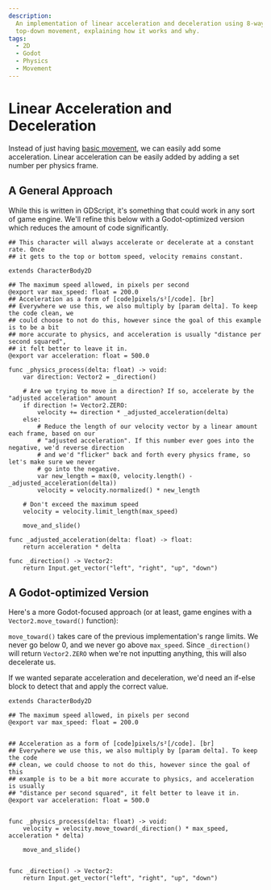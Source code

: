 ```yaml
---
description:
  An implementation of linear acceleration and deceleration using 8-way,
  top-down movement, explaining how it works and why.
tags:
  - 2D
  - Godot
  - Physics
  - Movement
---
```


# Linear Acceleration and Deceleration

Instead of just having [basic movement](./basic.md), we can easily add some
acceleration. Linear acceleration can be easily added by adding a set number per
physics frame.

## A General Approach

While this is written in GDScript, it's something that could work in any sort of
game engine. We'll refine this below with a Godot-optimized version which
reduces the amount of code significantly.

```gdscript
## This character will always accelerate or decelerate at a constant rate. Once
## it gets to the top or bottom speed, velocity remains constant.

extends CharacterBody2D

## The maximum speed allowed, in pixels per second
@export var max_speed: float = 200.0
## Acceleration as a form of [code]pixels/s²[/code]. [br]
## Everywhere we use this, we also multiply by [param delta]. To keep the code clean, we
## could choose to not do this, however since the goal of this example is to be a bit
## more accurate to physics, and acceleration is usually "distance per second squared",
## it felt better to leave it in.
@export var acceleration: float = 500.0

func _physics_process(delta: float) -> void:
	var direction: Vector2 = _direction()

	# Are we trying to move in a direction? If so, accelerate by the "adjusted acceleration" amount
	if direction != Vector2.ZERO:
		velocity += direction * _adjusted_acceleration(delta)
	else:
		# Reduce the length of our velocity vector by a linear amount each frame, based on our
		# "adjusted acceleration". If this number ever goes into the negative, we'd reverse direction
		# and we'd "flicker" back and forth every physics frame, so let's make sure we never
		# go into the negative.
		var new_length = max(0, velocity.length() - _adjusted_acceleration(delta))
		velocity = velocity.normalized() * new_length

	# Don't exceed the maximum speed
	velocity = velocity.limit_length(max_speed)

	move_and_slide()

func _adjusted_acceleration(delta: float) -> float:
	return acceleration * delta

func _direction() -> Vector2:
	return Input.get_vector("left", "right", "up", "down")
```

## A Godot-optimized Version

Here's a more Godot-focused approach (or at least, game engines with a
`Vector2.move_toward()` function):

`move_toward()` takes care of the previous implementation's range limits. We
never go below 0, and we never go above `max_speed`. Since `_direction()` will
return `Vector2.ZERO` when we're not inputting anything, this will also
decelerate us.

If we wanted separate acceleration and deceleration, we'd need an if-else block
to detect that and apply the correct value.

```gdscript
extends CharacterBody2D

## The maximum speed allowed, in pixels per second
@export var max_speed: float = 200.0


## Acceleration as a form of [code]pixels/s²[/code]. [br]
## Everywhere we use this, we also multiply by [param delta]. To keep the code
## clean, we could choose to not do this, however since the goal of this
## example is to be a bit more accurate to physics, and acceleration is usually
## "distance per second squared", it felt better to leave it in.
@export var acceleration: float = 500.0


func _physics_process(delta: float) -> void:
	velocity = velocity.move_toward(_direction() * max_speed, acceleration * delta)

	move_and_slide()


func _direction() -> Vector2:
	return Input.get_vector("left", "right", "up", "down")
```
